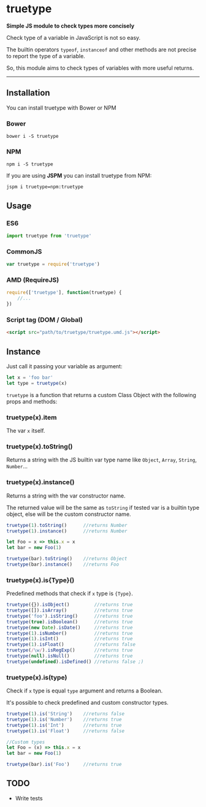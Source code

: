 # truetype

**Simple JS module to check types more concisely**

Check type of a variable in JavaScript is not so easy.

The builtin operators `typeof`, `instanceof` and other methods are not precise to report the type of a variable.

So, this module aims to check types of variables with more useful returns.

***

## Installation

You can install truetype with Bower or NPM

### Bower

`bower i -S truetype`

### NPM

`npm i -S truetype`

If you are using **JSPM** you can install truetype from NPM:

`jspm i truetype=npm:truetype`

## Usage

### ES6
```javascript
import truetype from 'truetype'
```

### CommonJS
```javascript
var truetype = require('truetype')
```

### AMD (RequireJS)
```javascript
require(['truetype'], function(truetype) {
	//...
})
```

### Script tag (DOM / Global)
```html
<script src="path/to/truetype/truetype.umd.js"></script>
```

## Instance

Just call it passing your variable as argument:

```javascript
let x = 'foo bar'
let type = truetype(x)
```

`truetype` is a function that returns a custom Class Object with the following props and methods:

### truetype(x).item

The var `x` itself.

### truetype(x).toString()

Returns a string with the JS builtin var type name like `Object`, `Array`, `String`, `Number`...

### truetype(x).instance()

Returns a string with the var constructor name.

The returned value will be the same as `toString` if tested var is a builtin type object, else will be the custom constructor name.

```javascript
truetype(1).toString() 		//returns Number
truetype(1).instance() 		//returns Number

let Foo = x => this.x = x
let bar = new Foo(1)

truetype(bar).toString() 	//returns Object
truetype(bar).instance()	//returns Foo
```

### truetype(x).is{Type}()

Predefined methods that check if `x` type is `{Type}`.

```javascript
truetype({}).isObject() 		//returns true
truetype([]).isArray() 			//returns true
truetype('foo').isString() 		//returns true
truetype(true).isBoolean() 		//returns true
truetype(new Date).isDate() 	//returns true
truetype(1).isNumber() 			//returns true
truetype(1).isInt() 			//returns true
truetype(1).isFloat() 			//returns false
truetype(/\w/).isRegExp() 		//returns true
truetype(null).isNull()			//returns true
truetype(undefined).isDefined()	//returns false ;)
```

### truetype(x).is(type)

Check if `x` type is equal `type` argument and returns a Boolean.

It's possible to check predefined and custom constructor types.

```javascript
truetype(1).is('String')	//returns false
truetype(1).is('Number')	//returns true
truetype(1).is('Int')		//returns true
truetype(1).is('Float')		//returns false

//Custom types
let Foo = (x) => this.x = x
let bar = new Foo(1)

truetype(bar).is('Foo')		//returns true
```

## TODO

 - Write tests
